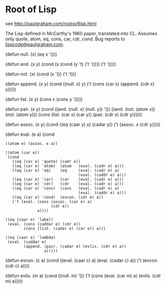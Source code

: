 # Root of Lisp

see http://paulgraham.com/rootsoflisp.html

The Lisp defined in McCarthy's 1960 paper, translated into CL.
Assumes only quote, atom, eq, cons, car, cdr, cond.
Bug reports to lispcode@paulgraham.com.

(defun null. (x)
  (eq x '()))

(defun and. (x y)
  (cond (x (cond (y 't) ('t '())))
		('t '())))

(defun not. (x)
  (cond (x '())
		('t 't)))

(defun append. (x y)
  (cond ((null. x) y)
		('t (cons (car x) (append. (cdr x) y)))))

(defun list. (x y)
  (cons x (cons y '())))

(defun pair. (x y)
  (cond ((and. (null. x) (null. y)) '())
		((and. (not. (atom x)) (not. (atom y)))
		 (cons (list. (car x) (car y))
			   (pair. (cdr x) (cdr y))))))

(defun assoc. (x y)
  (cond ((eq (caar y) x) (cadar y))
		('t (assoc. x (cdr y)))))

(defun eval. (e a)
  (cond
  
	((atom e) (assoc. e a))
	
	((atom (car e))
	 (cond
	   ((eq (car e) 'quote) (cadr e))
	   ((eq (car e) 'atom)  (atom   (eval. (cadr e) a)))
	   ((eq (car e) 'eq)    (eq     (eval. (cadr e) a)
									(eval. (caddr e) a)))
	   ((eq (car e) 'car)   (car    (eval. (cadr e) a)))
	   ((eq (car e) 'cdr)   (cdr    (eval. (cadr e) a)))
	   ((eq (car e) 'cons)  (cons   (eval. (cadr e) a)
									(eval. (caddr e) a)))
	   ((eq (car e) 'cond)  (evcon. (cdr e) a))
	   ('t (eval. (cons (assoc. (car e) a)
						(cdr e))
				  a))))
				  
	((eq (caar e) 'label)
	 (eval. (cons (caddar e) (cdr e))
			(cons (list. (cadar e) (car e)) a)))
			
	((eq (caar e) 'lambda)
	 (eval. (caddar e)
			(append. (pair. (cadar e) (evlis. (cdr e) a))
					 a)))))

(defun evcon. (c a)
  (cond ((eval. (caar c) a)
		 (eval. (cadar c) a))
		('t (evcon. (cdr c) a))))

(defun evlis. (m a)
  (cond ((null. m) '())
		('t (cons (eval.  (car m) a)
				  (evlis. (cdr m) a)))))
				  
